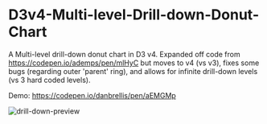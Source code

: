 # D3v4-Multi-level-Drill-down-Donut-Chart
A Multi-level drill-down donut chart in D3 v4. Expanded off code from https://codepen.io/ademps/pen/mlHyC but moves to v4 (vs v3), fixes some bugs (regarding outer 'parent' ring), and allows for infinite drill-down levels (vs 3 hard coded levels).

Demo: https://codepen.io/danbrellis/pen/aEMGMp

![drill-down-preview](https://user-images.githubusercontent.com/7229803/35232417-6468596e-ff69-11e7-9f29-0f66e641bf32.PNG)
